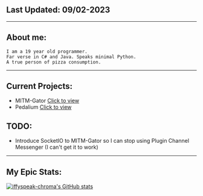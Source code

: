 ## Last Updated: 09/02-2023
<hr>

## About me:
```
I am a 19 year old programmer. 
Far verse in C# and Java. Speaks minimal Python. 
A true person of pizza consumption.
```
<hr>

## Current Projects:
- MITM-Gator [Click to view](https://github.com/iffyspeak-chroma/MITM-Gator)
- Pedalium [Click to view](https://github.com/iffyspeak-chroma/Pedalium)

## TODO:
- Introduce SocketIO to MITM-Gator so I can stop using Plugin Channel Messenger (I can't get it to work)

<hr>

## My Epic Stats:
[![iffyspeak-chroma's GitHub stats](https://github-readme-stats.vercel.app/api?username=iffyspeak-chroma&show_icons=true&theme=dark)](https://github.com/iffyspeak-chroma)

<!---
iffyspeak-chroma/iffyspeak-chroma is a ✨ special ✨ repository because its `README.md` (this file) appears on your GitHub profile.
You can click the Preview link to take a look at your changes.
--->
